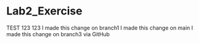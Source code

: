 # Lab2_Exercise
TEST 123 123
I made this change on branch1
I made this change on main
I made this change on branch3 via GitHub
